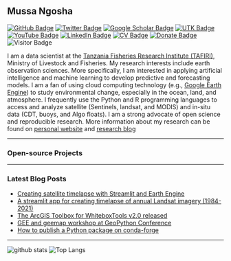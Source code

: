 ## Mussa Ngosha

[![GitHub Badge](https://img.shields.io/github/followers/NgoshaJr?style=social)](https://github.com/NgoshaJr?tab=followers)
[![Twitter Badge](https://img.shields.io/twitter/follow/ngoshaJr3?style=social)](https://twitter.com/ngoshaJr3)
[![Google Scholar Badge](https://img.shields.io/badge/Google-Scholar-lightgrey)](https://scholar.google.com/citations?user=vmml4_0AAAAJ&hl=en)
[![UTK Badge](https://img.shields.io/badge/TAFIRI-ICT-orange)](https://tafiri.go.tz/)
[![YouTube Badge](https://img.shields.io/badge/My-YouTube-red)](https://www.youtube.com/c/ngosha)
[![LinkedIn Badge](https://img.shields.io/badge/My-LinkedIn-blue)](https://www.linkedin.com/in/mussa-ngosha-98260013b)
[![CV Badge](https://img.shields.io/badge/My-CV-critical)]([https://arcgis.me/cv/](https://docs.google.com/document/d/1E3kU2pUGE8qkElgIE5nzTtW0OuU4AFc8-Tw4xuP3RXU))
[![Donate Badge](https://img.shields.io/badge/Donate-Buy%20me%20a%20coffee-yellowgreen.svg)](https://www.buymeacoffee.com/giswqs)
![Visitor Badge](https://visitor-badge.laobi.icu/badge?page_id=NgoshaJr.NgoshaJr)

I am a data scientist at the [Tanzania Fisheries Research Institute (TAFIRI)](https://tafiri.go.tz/), Ministry of Livestock and Fisheries. My research interests include earth observation sciences. More specifically, I am interested in applying artificial intelligence and machine learning to develop predictive and forecasting models. I am a fan of using cloud computing technology (e.g., [Google Earth Engine](https://earthengine.google.com/)) to study environmental change, especially in the ocean, land, and atmosphere. I frequently use the Python and R programming languages to access and analyze satellite (Sentinels, landsat, and MODIS) and in-situ data (CDT, buoys, and Algo floats). I am a strong advocate of open science and reproducible research. More information about my research can be found on [personal website](https://wetls.io/) and [research blog](https://blog.gish/)

---

### Open-source Projects

<!--- **Linux:** [manjaro-linux](https://github.com/giswqs/manjaro-linux)
- **R packages:** [whiteboxR](https://github.com/giswqs/whiteboxR)
- **Python packages:** [geemap](https://github.com/giswqs/geemap) | [leafmap](https://github.com/giswqs/leafmap) | [eefolium](https://github.com/giswqs/eefolium) | [geehydro](https://github.com/giswqs/geehydro) | [lidar](https://github.com/giswqs/lidar) | [whitebox](https://github.com/giswqs/whitebox) | [whiteboxgui](https://github.com/giswqs/whiteboxgui) | [geospatial](https://github.com/giswqs/geospatial) | [pygis](https://github.com/giswqs/pygis) | [pypackage](https://github.com/giswqs/pypackage)
- **ArcGIS Toolboxes:** [WhiteboxTools-ArcGIS](https://github.com/giswqs/WhiteboxTools-ArcGIS) | [Depression Analysis Toolbox](https://github.com/giswqs/Depression-Analysis-Toolbox) | [Wetland Hydrology Analyst](https://github.com/giswqs/Wetland-Hydrology-Analyst-Toolbox)
- **Google Earth Engine:** [Awesome-GEE](https://github.com/giswqs/Awesome-GEE) | [earthengine-py-notebooks](https://github.com/giswqs/earthengine-py-notebooks) | [qgis-earthengine-examples](https://github.com/giswqs/qgis-earthengine-examples) | [earthengine-apps](https://github.com/giswqs/earthengine-apps)-->

---

### Latest Blog Posts

<!-- HASHNODE:START -->
- [Creating satellite timelapse with Streamlit and Earth Engine](https://blog.gishub.org/creating-satellite-timelapse-with-streamlit-and-earth-engine)
- [A streamlit app for creating timelapse of annual Landsat imagery &lpar;1984-2021&rpar;](https://blog.gishub.org/a-streamlit-app-for-creating-timelapse-of-annual-landsat-imagery-1984-2021)
- [The ArcGIS Toolbox for WhiteboxTools v2.0 released](https://blog.gishub.org/the-arcgis-toolbox-for-whiteboxtools-v20-released)
- [GEE and geemap workshop at GeoPython Conference](https://blog.gishub.org/gee-and-geemap-workshop-at-geopython-conference)
- [How to publish a Python package on conda-forge](https://blog.gishub.org/how-to-publish-a-python-package-on-conda-forge)
<!-- HASHNODE:END -->

---

![github stats](https://github-readme-stats.vercel.app/api?username=NgoshaJr&show_icons=true)
![Top Langs](https://github-readme-stats.vercel.app/api/top-langs/?username=NgoshaJr&langs_count=3&hide=javascript,go,html,css,tex)

<!-- ![Top Langs](https://github-readme-stats.vercel.app/api/top-langs/?username=NgoshaJr&hide_langs_below=10) -->
